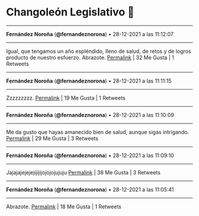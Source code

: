 # Changoleón Legislativo 🙈
*****
**Fernández Noroña** (**@fernandeznorona**) • 28-12-2021 a las 11:12:07
*****
Igual, que tengamos un año espléndido, lleno de salud, de retos y de logros producto de nuestro esfuerzo. Abrazote.
[Permalink](https://twitter.com/fernandeznorona/status/1475907433260208129) | 32 Me Gusta | 1 Retweets
*****
**Fernández Noroña** (**@fernandeznorona**) • 28-12-2021 a las 11:11:15
*****
Zzzzzzzzz.
[Permalink](https://twitter.com/fernandeznorona/status/1475907215261241344) | 19 Me Gusta | 1 Retweets
*****
**Fernández Noroña** (**@fernandeznorona**) • 28-12-2021 a las 11:10:09
*****
Me da gusto que hayas amanecido bien de salud, aunque sigas intrigando.
[Permalink](https://twitter.com/fernandeznorona/status/1475906939166986245) | 29 Me Gusta | 3 Retweets
*****
**Fernández Noroña** (**@fernandeznorona**) • 28-12-2021 a las 11:09:10
*****
Jajajajejejejijijijojojojujuju
[Permalink](https://twitter.com/fernandeznorona/status/1475906687978508289) | 38 Me Gusta | 3 Retweets
*****
**Fernández Noroña** (**@fernandeznorona**) • 28-12-2021 a las 11:05:41
*****
Abrazote.
[Permalink](https://twitter.com/fernandeznorona/status/1475905812576944130) | 18 Me Gusta | 1 Retweets